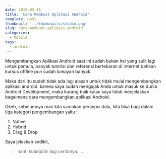 ```yaml
---
date: 2019-03-15
title: 'Cara Membuat Aplikasi Android'
template: post
thumbnail: '../thumbnails/studio.png'
slug: cara-membuat-aplikasi-android
categories:
  - Mobile
tags:
  - android
---
```


Mengembangkan Aplikasi Android saat ini sudah bukan hal yang sulit lagi untuk pemula, banyak tutorial dan referensi bertebaran di internet bahkan kursus offline pun sudah lumayan banyak. 

Maka dari itu sudah tidak ada lagi alasan untuk tidak mulai mengembangkan aplikasi android. karena saya sudah mengajak Anda untuk masuk ke dunia Android Development, maka kurang baik kalau saya tidak menjelaskan bagaimana cara mengembangkan aplikasi Android. 

Okeh, sebelumnya mari kita samakan persepsi dulu, kita bisa bagi dalam tiga kategori pengembangan yaitu : 
1. Native
2. Hybrid
3. Drag & Drop

Saya jelaskan sedikit, 


>nanti kulanjutin lagi ceritanya. . . 
